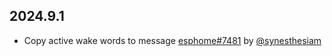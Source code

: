 ## 2024.9.1

- Copy active wake words to message [esphome#7481](https://github.com/esphome/esphome/pull/7481) by [@synesthesiam](https://github.com/synesthesiam)

